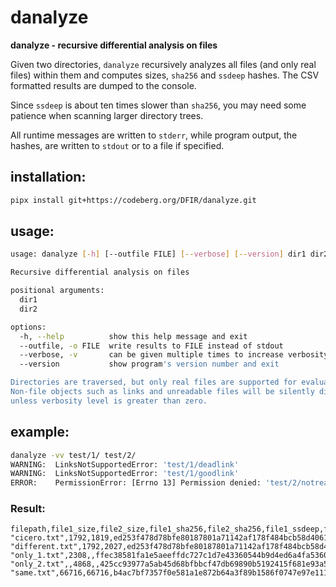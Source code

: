# danalyze

**danalyze - recursive differential analysis on files**

Given two directories, `danalyze` recursively analyzes all files
(and only real files) within them and computes sizes, `sha256` and 
`ssdeep` hashes. The CSV formatted results are dumped to the console.

Since `ssdeep` is about ten times slower than `sha256`, you may need 
some patience when scanning larger directory trees.

All runtime messages are written to `stderr`, while program output, 
the hashes, are written to `stdout` or to a file if specified.


## installation:

```bash
pipx install git+https://codeberg.org/DFIR/danalyze.git
```


## usage:

```bash
usage: danalyze [-h] [--outfile FILE] [--verbose] [--version] dir1 dir2

Recursive differential analysis on files

positional arguments:
  dir1
  dir2

options:
  -h, --help          show this help message and exit
  --outfile, -o FILE  write results to FILE instead of stdout
  --verbose, -v       can be given multiple times to increase verbosity
  --version           show program's version number and exit

Directories are traversed, but only real files are supported for evaluation. 
Non-file objects such as links and unreadable files will be silently dismissed, 
unless verbosity level is greater than zero.
```


## example:

```bash
danalyze -vv test/1/ test/2/
WARNING:  LinksNotSupportedError: 'test/1/deadlink'
WARNING:  LinksNotSupportedError: 'test/1/goodlink'
ERROR:    PermissionError: [Errno 13] Permission denied: 'test/2/notreadable'
```

### Result:

```csv
filepath,file1_size,file2_size,file1_sha256,file2_sha256,file1_ssdeep,file2_ssdeep,ssdeep_score
"cicero.txt",1792,1819,ed253f478d78bfe80187801a71142af178f484bcb58d40616582baf08ddd2c15,77bb2c0d3092238e822dc16b6a7dbe72a51d99701e5289ad71da02dc28fc76c6,24:DkxpjKhOdoqE/2JnkZWevVPjKk/dbWtq3NjJpThDe6gJWtf7VMvGbGiDOlHV2RI1:SLWqrSPtR/lrGhJAqvGbGrlHVYIm+,24:DGxpjKhOdoqE/2JnkZWevVPjNk/08WtqnNjUAHDe6gJWtf7VMvGbGiDs+lHV2zkc:ULWqrSPtG/DKThJAqvGbGIlHVakIm+,80
"different.txt",1792,2027,ed253f478d78bfe80187801a71142af178f484bcb58d40616582baf08ddd2c15,6f0cf13873ab282eaedd2d70bb705db7aab97879df9e10ae8f1afe48e4b451f6,24:DkxpjKhOdoqE/2JnkZWevVPjKk/dbWtq3NjJpThDe6gJWtf7VMvGbGiDOlHV2RI1:SLWqrSPtR/lrGhJAqvGbGrlHVYIm+,24:DEPLi28PUOO7v20dvgBX5mtHNIYJVETYHVVTUWbrnFFmVVmKLruL9lirAb2T1SSL:p0ePzUNzWY1yWbCVVmKQN0oSiuNzbSeT,0
"only_1.txt",2308,,ffec38581fa1e5aeeffdc727c1d7e43360544b9d4ed6a4fa5360a9606f4be164,,48:sYr8tJBA8xh5hWJmu2Cc+sj+t017jWy/LpLYs:sYr8tJBjhyj8hN,,
"only_2.txt",,4868,,425cc93977a5ab45d68bfbbcf47db69890b5192415f681e93a5672239f06830b,,96:DHmBrBkIqMmnoCUtgfd5nyliuy/yJ6YzmnS+:jYrqI4noCUtGny7y/y4Yzm1,
"same.txt",66716,66716,b4ac7bf7357f0e581a1e872b64a3f89b1586f0747e97e1113651dd178d0f95b3,b4ac7bf7357f0e581a1e872b64a3f89b1586f0747e97e1113651dd178d0f95b3,768:NomyJOjFk+mDEEqm3fR+2f7Kz05jAKYzhwyhaVEA4xJUWuuvm8Ty/tZ3Iw8emkmm:0SF1m35++vo3uueCy/c4mjm,768:NomyJOjFk+mDEEqm3fR+2f7Kz05jAKYzhwyhaVEA4xJUWuuvm8Ty/tZ3Iw8emkmm:0SF1m35++vo3uueCy/c4mjm,100
```
